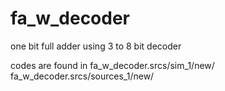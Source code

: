 # fa_w_decoder
one bit full adder using 3 to 8 bit decoder

codes are found in 
fa_w_decoder.srcs/sim_1/new/
fa_w_decoder.srcs/sources_1/new/
